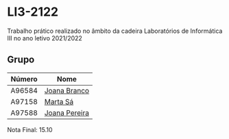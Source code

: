 # LI3-2122

Trabalho prático realizado no âmbito da cadeira Laboratórios de Informática III no ano letivo 2021/2022

## Grupo
| Número  | Nome                                               |
| ------- | -------------------------------------------------- |
| A96584  | [Joana Branco](https://github.com/joanabranco)     |
| A97158  | [Marta Sá](https://github.com/findingmarta)        |
| A97588  | [Joana Pereira](https://github.com/JoanaP02)       |

Nota Final: 15.10
